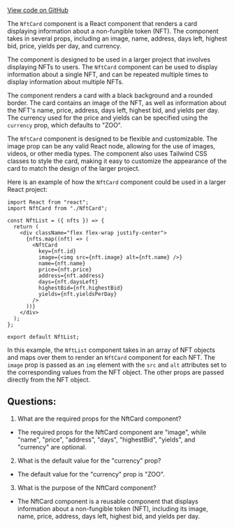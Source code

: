 [View code on GitHub](zoo-labs/zoo/blob/master/core/src/components/NftCard/index.tsx)

The `NftCard` component is a React component that renders a card displaying information about a non-fungible token (NFT). The component takes in several props, including an image, name, address, days left, highest bid, price, yields per day, and currency. 

The component is designed to be used in a larger project that involves displaying NFTs to users. The `NftCard` component can be used to display information about a single NFT, and can be repeated multiple times to display information about multiple NFTs. 

The component renders a card with a black background and a rounded border. The card contains an image of the NFT, as well as information about the NFT's name, price, address, days left, highest bid, and yields per day. The currency used for the price and yields can be specified using the `currency` prop, which defaults to "ZOO". 

The `NftCard` component is designed to be flexible and customizable. The image prop can be any valid React node, allowing for the use of images, videos, or other media types. The component also uses Tailwind CSS classes to style the card, making it easy to customize the appearance of the card to match the design of the larger project. 

Here is an example of how the `NftCard` component could be used in a larger React project:

```
import React from "react";
import NftCard from "./NftCard";

const NftList = ({ nfts }) => {
  return (
    <div className="flex flex-wrap justify-center">
      {nfts.map((nft) => (
        <NftCard
          key={nft.id}
          image={<img src={nft.image} alt={nft.name} />}
          name={nft.name}
          price={nft.price}
          address={nft.address}
          days={nft.daysLeft}
          highestBid={nft.highestBid}
          yields={nft.yieldsPerDay}
        />
      ))}
    </div>
  );
};

export default NftList;
```

In this example, the `NftList` component takes in an array of NFT objects and maps over them to render an `NftCard` component for each NFT. The `image` prop is passed as an `img` element with the `src` and `alt` attributes set to the corresponding values from the NFT object. The other props are passed directly from the NFT object.
## Questions: 
 1. What are the required props for the NftCard component?
- The required props for the NftCard component are "image", while "name", "price", "address", "days", "highestBid", "yields", and "currency" are optional.

2. What is the default value for the "currency" prop?
- The default value for the "currency" prop is "ZOO".

3. What is the purpose of the NftCard component?
- The NftCard component is a reusable component that displays information about a non-fungible token (NFT), including its image, name, price, address, days left, highest bid, and yields per day.